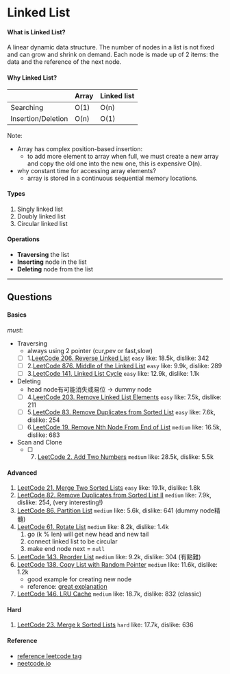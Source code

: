 # Linked List
####    What is Linked List?
A linear dynamic data structure. The number of nodes in a list is not fixed
and can grow and shrink on demand. Each node is made up of 2 items: the data and the reference of the next node.

####    Why Linked List?


|                    | Array | Linked list |
|--------------------|-------|-------------|
| Searching          | O(1)  | O(n)        |
| Insertion/Deletion | O(n)  | O(1)        |


Note: 
  - Array has complex position-based insertion:
    -  to add more element to array when full, we must create a new array and 
copy the old one into the new one, this is expensive O(n).
  - why constant time for accessing array elements?
    - array is stored in a continuous sequential memory locations.

#### Types
1. Singly linked list
2. Doubly linked list
3. Circular linked list

####  Operations
- **Traversing** the list
- **Inserting** node in the list
- **Deleting** node from the list
***

##  Questions
####    Basics
*must*:
- Traversing 
  - always using 2 pointer (cur,pev or fast,slow) 
  - [ ] 1.[LeetCode 206. Reverse Linked List](https://leetcode.com/problems/reverse-linked-list/description/) ``easy`` like: 18.5k, dislike: 342
  - [ ] 2.[LeetCode 876. Middle of the Linked List](https://leetcode.com/problems/middle-of-the-linked-list/) ``easy`` like: 9.9k, dislike: 289
  - [ ] 3.[LeetCode 141. Linked List Cycle](https://leetcode.com/problems/linked-list-cycle/) ``easy`` like: 12.9k, dislike: 1.1k
- Deleting 
  - head node有可能消失或易位 -> dummy node
  - [ ] 4.[LeetCode 203. Remove Linked List Elements](https://leetcode.com/problems/remove-linked-list-elements/) ``easy`` like: 7.5k, dislike: 211
  - [ ] 5.[LeetCode 83. Remove Duplicates from Sorted List](https://leetcode.com/problems/remove-duplicates-from-sorted-list/) ``easy`` like: 7.6k, dislike: 254
  - [ ] 6.[LeetCode 19. Remove Nth Node From End of List](https://leetcode.com/problems/remove-nth-node-from-end-of-list/) ``medium`` like: 16.5k, dislike: 683
- Scan and Clone
  - [ ] 7. [LeetCode 2. Add Two Numbers](https://leetcode.com/problems/add-two-numbers/) ``medium`` like: 28.5k, dislike: 5.5k




#### Advanced
1. [LeetCode 21. Merge Two Sorted Lists](https://leetcode.com/problems/merge-two-sorted-lists/description/) ``easy`` like: 19.1k, dislike: 1.8k
2. [LeetCode 82. Remove Duplicates from Sorted List II](https://leetcode.com/problems/remove-duplicates-from-sorted-list-ii/) ``medium`` like: 7.9k, dislike: 254, (very interesting!)
3. [LeetCode 86. Partition List](https://leetcode.com/problems/partition-list/description/) ``medium`` like: 5.6k, dislike: 641 (dummy node精髓)
4. [LeetCode 61. Rotate List](https://leetcode.com/problems/rotate-list/) ``medium`` like: 8.2k, dislike: 1.4k
   1. go (k % len) will get new head and new tail
   2. connect linked list to be circular
   3. make end node next = `null`
5. [LeetCode 143. Reorder List](https://leetcode.com/problems/reorder-list/) ``medium`` like: 9.2k, dislike: 304 (有點難)
6. [LeetCode 138. Copy List with Random Pointer](https://leetcode.com/problems/copy-list-with-random-pointer/) ``medium`` like: 11.6k, dislike: 1.2k
     - good example for creating new node
     - reference: [great explanation](https://leetcode.cn/problems/copy-list-with-random-pointer/solution/liang-chong-shi-xian-tu-jie-138-fu-zhi-dai-sui-ji-/)
7. [LeetCode 146. LRU Cache](https://leetcode.com/problems/lru-cache/) ``medium`` like: 18.7k, dislike: 832 (classic)

#### Hard
1. [LeetCode 23. Merge k Sorted Lists](https://leetcode.com/problems/merge-k-sorted-lists/) ``hard`` like: 17.7k, dislike: 636





####    Reference
- [reference leetcode tag](https://leetcode.com/tag/linked-list/)
- [neetcode.io](https://neetcode.io/practice)